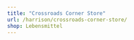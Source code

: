 ```yaml
---
title: "Crossroads Corner Store"
url: /harrison/crossroads-corner-store/
shop: Lebensmittel
---
```

